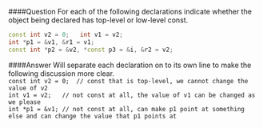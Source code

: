 ####Question
For each of the following declarations indicate whether the object being declared has top-level or low-level const.
```cpp
const int v2 = 0;   int v1 = v2;
int *p1 = &v1, &r1 = v1;
const int *p2 = &v2, *const p3 = &i, &r2 = v2;
```
####Answer
Will separate each declaration on to its own line to make the following discussion more clear.  
`const int v2 = 0;  // const that is top-level, we cannot change the value of v2 `  
`int v1 = v2;   // not const at all, the value of v1 can be changed as we please`  
`int *p1 = &v1; // not const at all, can make p1 point at something else and can change the value that p1 points at`
